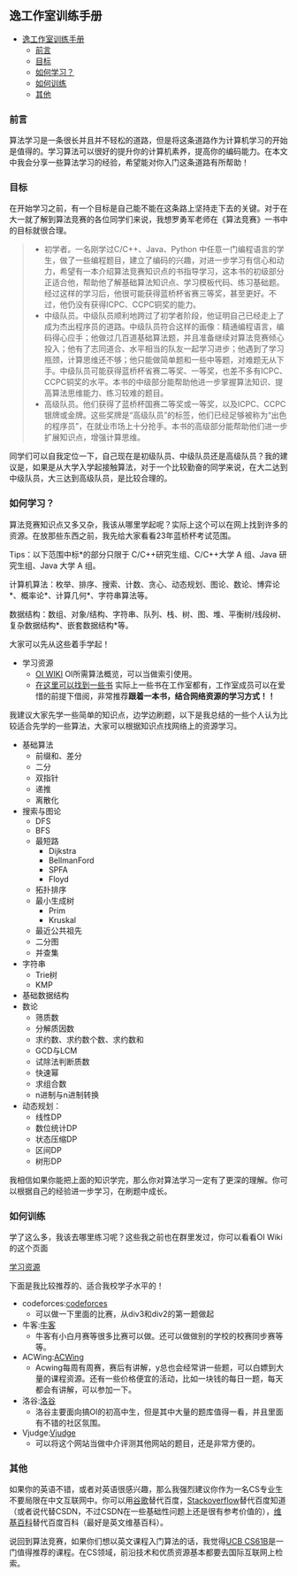 ## 逸工作室训练手册

- [逸工作室训练手册](#逸工作室训练手册)
  - [前言](#前言)
  - [目标](#目标)
  - [如何学习？](#如何学习)
  - [如何训练](#如何训练)
  - [其他](#其他)

### 前言
算法学习是一条很长并且并不轻松的道路，但是将这条道路作为计算机学习的开始是值得的。学习算法可以很好的提升你的计算机素养，提高你的编码能力。在本文中我会分享一些算法学习的经验，希望能对你入门这条道路有所帮助！

### 目标
在开始学习之前，有一个目标是自己能不能在这条路上坚持走下去的关键。对于在大一就了解到算法竞赛的各位同学们来说，我想罗勇军老师在《算法竞赛》一书中的目标就很合理。

> * 初学者。一名刚学过C/C++、Java、Python 中任意一门编程语言的学生，做了一些编程题目，建立了编码的兴趣，对进一步学习有信心和动力，希望有一本介绍算法竞赛知识点的书指导学习，这本书的初级部分正适合他，帮助他了解基础算法知识点、学习模板代码、练习基础题。经过这样的学习后，他很可能获得蓝桥杯省赛三等奖，甚至更好。不过，他仍没有获得ICPC、CCPC铜奖的能力。
> * 中级队员。中级队员顺利地跨过了初学者阶段，他证明自己已经走上了成为杰出程序员的道路。中级队员符合这样的画像：精通编程语言，编码得心应手；他做过几百道基础算法题，并且准备继续对算法竞赛倾心投入；他有了志同道合、水平相当的队友一起学习进步；他遇到了学习瓶颈，计算思维还不够；他只能做简单题和一些中等题，对难题无从下手。中级队员可能获得蓝桥杯省赛二等奖、一等奖，也差不多有ICPC、CCPC铜奖的水平。本书的中级部分能帮助他进一步掌握算法知识、提高算法思维能力、练习较难的题目。
> * 高级队员。他们获得了蓝桥杯国赛二等奖或一等奖，以及ICPC、CCPC 银牌或金牌。这些奖牌是“高级队员”的标签，他们已经足够被称为“出色的程序员”，在就业市场上十分抢手。本书的高级部分能帮助他们进一步扩展知识点，增强计算思维。

同学们可以自我定位一下，自己现在是初级队员、中级队员还是高级队员？我的建议是，如果是从大学入学起接触算法，对于一个比较勤奋的同学来说，在大二达到中级队员，大三达到高级队员，是比较合理的。

### 如何学习？
算法竞赛知识点又多又杂，我该从哪里学起呢？实际上这个可以在网上找到许多的资源。在放那些东西之前，我先给大家看看23年蓝桥杯考试范围。

Tips：以下范围中标*的部分只限于 C/C++研究生组、C/C++大学 A 组、Java 研究生组、Java 大学 A 组。

计算机算法：枚举、排序、搜索、计数、贪心、动态规划、图论、数论、博弈论*、概率论*、计算几何*、字符串算法等。

数据结构：数组、对象/结构、字符串、队列、栈、树、图、堆、平衡树/线段树、复杂数据结构*、嵌套数据结构*等。

大家可以先从这些着手学起！

* 学习资源
  * [OI WIKI](https://oi-wiki.org/)
    OI所需算法概览，可以当做索引使用。
  * [在这里可以找到一些书](https://github.com/acm-clan/algorithm-stone)
    实际上一些书在工作室都有，工作室成员可以在爱惜的前提下借阅，非常推荐**跟着一本书，结合网络资源的学习方式！！**

我建议大家先学一些简单的知识点，边学边刷题，以下是我总结的一些个人认为比较适合先学的一些算法，大家可以根据知识点找网络上的资源学习。

* 基础算法
  * 前缀和、差分
  * 二分
  * 双指针
  * 递推
  * 离散化
* 搜索与图论
  * DFS
  * BFS
  * 最短路
    * Dijkstra
    * BellmanFord
    * SPFA
    * Floyd
  * 拓扑排序
  * 最小生成树
    * Prim
    * Kruskal
  * 最近公共祖先
  * 二分图
  * 并查集
* 字符串
  * Trie树
  * KMP
* 基础数据结构
* 数论
  * 筛质数
  * 分解质因数
  * 求约数、求约数个数、求约数和
  * GCD与LCM
  * 试除法判断质数
  * 快速幂
  * 求组合数
  * n进制与n进制转换
* 动态规划：
  * 线性DP
  * 数位统计DP
  * 状态压缩DP
  * 区间DP
  * 树形DP

我相信如果你能把上面的知识学完，那么你对算法学习一定有了更深的理解。你可以根据自己的经验进一步学习，在刷题中成长。

### 如何训练

学了这么多，我该去哪里练习呢？这些我之前也在群里发过，你可以看看OI Wiki的这个页面

[学习资源](https://oi-wiki.org/contest/resources/)

下面是我比较推荐的、适合我校学子水平的！
* codeforces:[codeforces](https://codeforces.com) 
  * 可以做一下里面的比赛，从div3和div2的第一题做起
* 牛客:[牛客](https://ac.nowcoder.com/acm/home)
  * 牛客有小白月赛等很多比赛可以做。还可以做做别的学校的校赛同步赛等等。
* ACWing:[ACWing](https://www.acwing.com/)
  * Acwing每周有周赛，赛后有讲解，y总也会经常讲一些题，可以白嫖到大量的课程资源。还有一些价格便宜的活动，比如一块钱的每日一题，每天都会有讲解，可以参加一下。
* 洛谷:[洛谷](https://www.luogu.com.cn/)
  * 洛谷主要面向搞OI的初高中生，但是其中大量的题库值得一看，并且里面有不错的社区氛围。
* Vjudge:[Vjudge](https://vjudge.net/)
  * 可以将这个网站当做中介评测其他网站的题目，还是非常方便的。

### 其他

如果你的英语不错，或者对英语很感兴趣，那么我强烈建议你作为一名CS专业生不要局限在中文互联网中。你可以用[谷歌](https://www.google.com/)替代百度，[Stackoverflow](http://stackoverflow.com)替代百度知道（或者说代替CSDN，不过CSDN在一些基础性问题上还是很有参考价值的），[维基百科](http://en.wikipedia.org)替代百度百科（最好是英文维基百科）。

说回到算法竞赛，如果你们想以英文课程入门算法的话，我觉得[UCB CS61B](https://sp18.datastructur.es/)是一门值得推荐的课程。在CS领域，前沿技术和优质资源基本都要去国际互联网上检索。